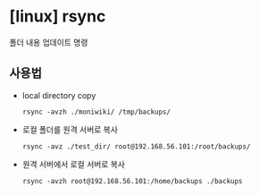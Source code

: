 # [linux] rsync

폴더 내용 업데이트 명령

## 사용법

* local directory copy

  ```shell
  rsync -avzh ./moniwiki/ /tmp/backups/
  ```

* 로컬 폴더를 원격 서버로 복사

  ```shell
  rsync -avz ./test_dir/ root@192.168.56.101:/root/backups/
  ```

* 원격 서버에서 로컬 서버로 복사

  ```shell
  rsync -avzh root@192.168.56.101:/home/backups ./backups
  ```

